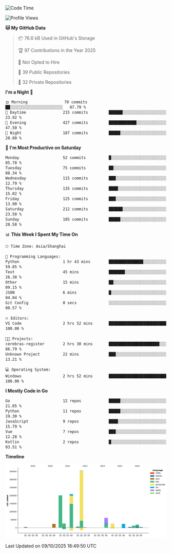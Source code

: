 <!--START_SECTION:waka-->
![Code Time](http://img.shields.io/badge/Code%20Time-4%2C477%20hrs%204%20mins-blue)

![Profile Views](http://img.shields.io/badge/Profile%20Views-0-blue)

**🐱 My GitHub Data** 

> 📦 76.6 kB Used in GitHub's Storage 
 > 
> 🏆 97 Contributions in the Year 2025
 > 
> 🚫 Not Opted to Hire
 > 
> 📜 39 Public Repositories 
 > 
> 🔑 32 Private Repositories 
 > 
**I'm a Night 🦉** 

```text
🌞 Morning                70 commits          ██░░░░░░░░░░░░░░░░░░░░░░░   07.79 % 
🌆 Daytime                215 commits         ██████░░░░░░░░░░░░░░░░░░░   23.92 % 
🌃 Evening                427 commits         ████████████░░░░░░░░░░░░░   47.50 % 
🌙 Night                  187 commits         █████░░░░░░░░░░░░░░░░░░░░   20.80 % 
```
📅 **I'm Most Productive on Saturday** 

```text
Monday                   52 commits          █░░░░░░░░░░░░░░░░░░░░░░░░   05.78 % 
Tuesday                  75 commits          ██░░░░░░░░░░░░░░░░░░░░░░░   08.34 % 
Wednesday                115 commits         ███░░░░░░░░░░░░░░░░░░░░░░   12.79 % 
Thursday                 135 commits         ████░░░░░░░░░░░░░░░░░░░░░   15.02 % 
Friday                   125 commits         ███░░░░░░░░░░░░░░░░░░░░░░   13.90 % 
Saturday                 212 commits         ██████░░░░░░░░░░░░░░░░░░░   23.58 % 
Sunday                   185 commits         █████░░░░░░░░░░░░░░░░░░░░   20.58 % 
```


📊 **This Week I Spent My Time On** 

```text
🕑︎ Time Zone: Asia/Shanghai

💬 Programming Languages: 
Python                   1 hr 43 mins        ███████████████░░░░░░░░░░   59.85 % 
Text                     45 mins             ███████░░░░░░░░░░░░░░░░░░   26.38 % 
Other                    15 mins             ██░░░░░░░░░░░░░░░░░░░░░░░   09.15 % 
JSON                     6 mins              █░░░░░░░░░░░░░░░░░░░░░░░░   04.04 % 
Git Config               0 secs              ░░░░░░░░░░░░░░░░░░░░░░░░░   00.57 % 

🔥 Editors: 
VS Code                  2 hrs 52 mins       █████████████████████████   100.00 % 

🐱‍💻 Projects: 
cerebras-register        2 hrs 30 mins       ██████████████████████░░░   86.79 % 
Unknown Project          22 mins             ███░░░░░░░░░░░░░░░░░░░░░░   13.21 % 

💻 Operating System: 
Windows                  2 hrs 52 mins       █████████████████████████   100.00 % 
```

**I Mostly Code in Go** 

```text
Go                       12 repos            █████░░░░░░░░░░░░░░░░░░░░   21.05 % 
Python                   11 repos            █████░░░░░░░░░░░░░░░░░░░░   19.30 % 
JavaScript               9 repos             ████░░░░░░░░░░░░░░░░░░░░░   15.79 % 
Vue                      7 repos             ███░░░░░░░░░░░░░░░░░░░░░░   12.28 % 
Kotlin                   2 repos             █░░░░░░░░░░░░░░░░░░░░░░░░   03.51 % 
```



**Timeline**

![Lines of Code chart](https://raw.githubusercontent.com/youtiaoguagua/youtiaoguagua/master/assets/bar_graph.png)


 Last Updated on 09/10/2025 18:49:50 UTC
<!--END_SECTION:waka-->